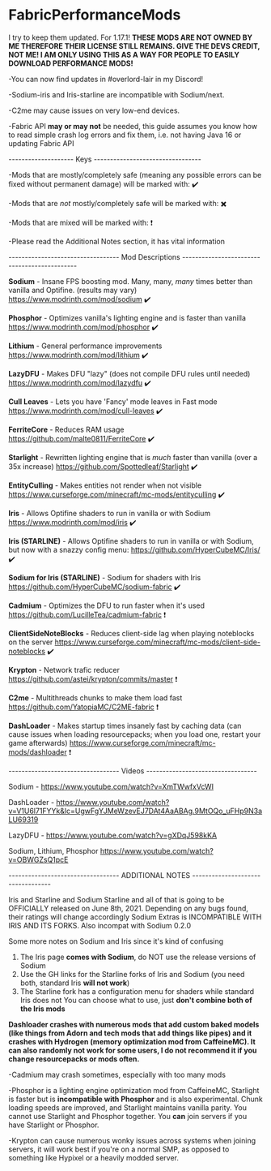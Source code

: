 # FabricPerformanceMods
I try to keep them updated. For 1.17.1!
**THESE MODS ARE NOT OWNED BY ME THEREFORE THEIR LICENSE STILL REMAINS. GIVE THE DEVS CREDIT, NOT ME! I AM ONLY USING THIS AS A WAY FOR PEOPLE TO EASILY DOWNLOAD PERFORMANCE MODS!**

-You can now find updates in #overlord-lair in my Discord!

-Sodium-iris and Iris-starline are incompatible with Sodium/next.

-C2me may cause issues on very low-end devices.

-Fabric API **may or may not** be needed, this guide assumes you know how to read simple crash log errors and fix them, i.e. not having Java 16 or updating Fabric API

-------------------- Keys ---------------------------------

-Mods that are mostly/completely safe (meaning any possible errors can be fixed without permanent damage) will be marked with: ✔️

-Mods that are *not* mostly/completely safe will be marked with: ✖️

-Mods that are mixed will be marked with: ❗

-Please read the Additional Notes section, it has vital information

---------------------------------- Mod Descriptions ---------------------------------------------

**Sodium** - Insane FPS boosting mod. Many, many, *many* times better than vanilla and Optifine.  (results may vary) https://www.modrinth.com/mod/sodium ✔️

**Phosphor** - Optimizes vanilla's lighting engine and is faster than vanilla https://www.modrinth.com/mod/phosphor ✔️

**Lithium** - General performance improvements https://www.modrinth.com/mod/lithium ✔️

**LazyDFU** - Makes DFU "lazy" (does not compile DFU rules until needed) https://www.modrinth.com/mod/lazydfu ✔️

**Cull Leaves** - Lets you have 'Fancy' mode leaves in Fast mode https://www.modrinth.com/mod/cull-leaves ✔️

**FerriteCore** - Reduces RAM usage https://github.com/malte0811/FerriteCore ✔️

**Starlight** - Rewritten lighting engine that is *much* faster than vanilla (over a 35x increase) https://github.com/Spottedleaf/Starlight ✔️

**EntityCulling** - Makes entities not render when not visible https://www.curseforge.com/minecraft/mc-mods/entityculling ✔️

**Iris** - Allows Optifine shaders to run in vanilla or with Sodium https://www.modrinth.com/mod/iris ✔️

**Iris (STARLINE)** - Allows Optifine shaders to run in vanilla or with Sodium, but now with a snazzy config menu: https://github.com/HyperCubeMC/Iris/ ✔️

**Sodium for Iris (STARLINE)** - Sodium for shaders with Iris https://github.com/HyperCubeMC/sodium-fabric ✔️

**Cadmium** - Optimizes the DFU to run faster when it's used https://github.com/LucilleTea/cadmium-fabric ❗

**ClientSideNoteBlocks** - Reduces client-side lag when playing noteblocks on the server https://www.curseforge.com/minecraft/mc-mods/client-side-noteblocks ✔️

**Krypton** - Network trafic reducer https://github.com/astei/krypton/commits/master ❗

**C2me** - Multithreads chunks to make them load fast https://github.com/YatopiaMC/C2ME-fabric ❗

**DashLoader** - Makes startup times insanely fast by caching data (can cause issues when loading resourcepacks; when you load one, restart your game afterwards) https://www.curseforge.com/minecraft/mc-mods/dashloader  ❗

---------------------------------- Videos ----------------------------------

Sodium - https://www.youtube.com/watch?v=XmTWwfxVcWI

DashLoader - https://www.youtube.com/watch?v=V1U6l71FYYk&lc=UgwFgYJMeWzevEJ7DAt4AaABAg.9MtOQo_uFHp9N3aLU69319

LazyDFU - https://www.youtube.com/watch?v=gXDqJ598kKA

Sodium, Lithium, Phosphor https://www.youtube.com/watch?v=OBWGZsQ1pcE


---------------------------------- ADDITIONAL NOTES ----------------------------------

Iris and Starline and Sodium Starline and all of that is going to be OFFICIALLY released on June 8th, 2021. Depending on any bugs found, their ratings will change accordingly
Sodium Extras is INCOMPATIBLE WITH IRIS AND ITS FORKS. Also incompat with Sodium 0.2.0

Some more notes on Sodium and Iris since it's kind of confusing
1) The Iris page **comes with Sodium**, do NOT use the release versions of Sodium
2) Use the GH links for the Starline forks of Iris and Sodium (you need both, standard Iris **will not work**)
3) The Starline fork has a configuration menu for shaders while standard Iris does not
You can choose what to use, just **don't combine both of the Iris mods**

**Dashloader crashes with numerous mods that add custom baked models (like things from Adorn and tech mods that add things like pipes) and it crashes with Hydrogen (memory optimization mod from CaffeineMC). It can also randomly not work for some users, I do not recommend it if you change resourcepacks or mods often.**

-Cadmium may crash sometimes, especially with too many mods

-Phosphor is a lighting engine optimization mod from CaffeineMC, Starlight is faster but is **incompatible with Phosphor** and is also experimental. Chunk loading speeds are improved, and Starlight maintains vanilla parity. You cannot use Starlight and Phosphor together. You **can** join servers if you have Starlight or Phosphor.

-Krypton can cause numerous wonky issues across systems when joining servers, it will work best if you're on a normal SMP, as opposed to something like Hypixel or a heavily modded server.

